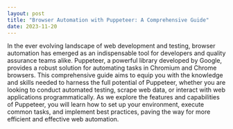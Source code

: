 ```yaml
---
layout: post
title: "Browser Automation with Puppeteer: A Comprehensive Guide"
date: 2023-11-20
---
```


In the ever evolving landscape of web development and testing, browser automation has emerged as an indispensable tool for developers and quality assurance teams alike. Puppeteer, a powerful library developed by Google, provides a robust solution for automating tasks in Chromium and Chrome browsers. This comprehensive guide aims to equip you with the knowledge and skills needed to harness the full potential of Puppeteer, whether you are looking to conduct automated testing, scrape web data, or interact with web applications programmatically. As we explore the features and capabilities of Puppeteer, you will learn how to set up your environment, execute common tasks, and implement best practices, paving the way for more efficient and effective web automation.
